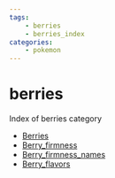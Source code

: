 ```yaml
---
tags:
    - berries
    - berries_index
categories:
    - pokemon
---
```


# berries

Index of berries category

- [Berries](berries.md)
- [Berry_firmness](berry_firmness.md)
- [Berry_firmness_names](berry_firmness_names.md)
- [Berry_flavors](berry_flavors.md)
